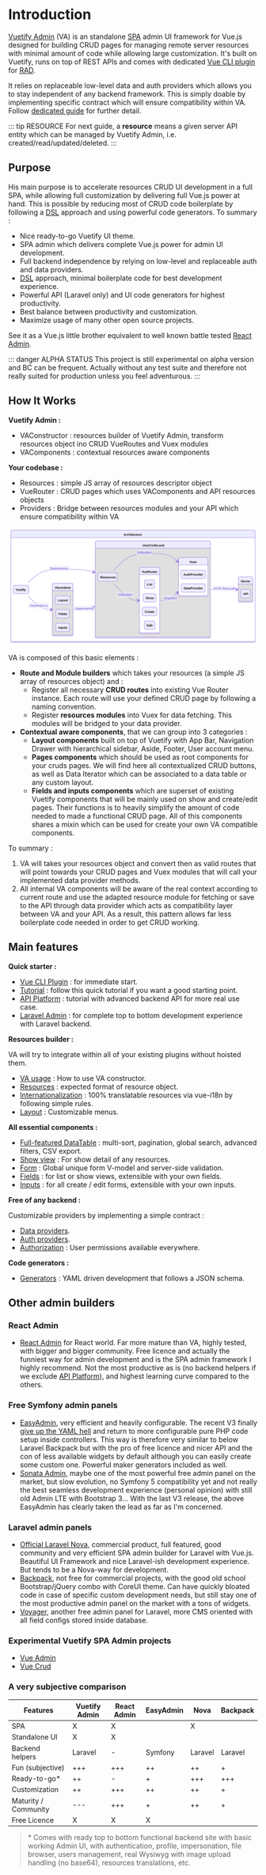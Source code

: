 # Introduction

[Vuetify Admin](https://www.npmjs.com/package/vuetify-admin) (VA) is an standalone [SPA](https://en.wikipedia.org/wiki/Single-page_application) admin UI framework for Vue.js designed for building CRUD pages for managing remote server resources with minimal amount of code while allowing large customization. It's built on Vuetify, runs on top of REST APIs and comes with dedicated [Vue CLI plugin](https://www.npmjs.com/package/vue-cli-plugin-vuetify-admin) for [RAD](https://en.wikipedia.org/wiki/Rapid_application_development).

It relies on replaceable low-level data and auth providers which allows you to stay independent of any backend framework. This is simply doable by implementing specific contract which will ensure compatibility within VA. Follow [dedicated guide](data-providers.md) for further detail.

::: tip RESOURCE
For next guide, a **resource** means a given server API entity which can be managed by Vuetify Admin, i.e. created/read/updated/deleted.
:::

## Purpose

His main purpose is to accelerate resources CRUD UI development in a full SPA, while allowing full customization by delivering full Vue.js power at hand. This is possible by reducing most of CRUD code boilerplate by following a [DSL](https://en.wikipedia.org/wiki/Domain-specific_language) approach and using powerful code generators. To summary :

* Nice ready-to-go Vuetify UI theme.
* SPA admin which delivers complete Vue.js power for admin UI development.
* Full backend independence by relying on low-level and replaceable auth and data providers.
* [DSL](https://en.wikipedia.org/wiki/Domain-specific_language) approach, minimal boilerplate code for best development experience.
* Powerful API (Laravel only) and UI code generators for highest productivity.
* Best balance between productivity and customization.
* Maximize usage of many other open source projects.

See it as a Vue.js little brother equivalent to well known battle tested [React Admin](https://github.com/marmelab/react-admin/).

::: danger ALPHA STATUS
This project is still experimental on alpha version and BC can be frequent. Actually without any test suite and therefore not really suited for production unless you feel adventurous.
:::

## How It Works

**Vuetify Admin :**

* VAConstructor : resources builder of Vuetify Admin, transform resources object ino CRUD VueRoutes and Vuex modules
* VAComponents : contextual resources aware components

**Your codebase :**

* Resources : simple JS array of resources descriptor object
* VueRouter : CRUD pages which uses VAComponents and API resources objects
* Providers : Bridge between resources modules and your API which ensure compatibility within VA

![Architecture](/diagrams/architecture.svg)

VA is composed of this basic elements :

* **Route and Module builders** which takes your resources (a simple JS array of resources object) and :
  * Register all necessary **CRUD routes** into existing Vue Router instance. Each route will use your defined CRUD page by following a naming convention.
  * Register **resources modules** into Vuex for data fetching. This modules will be bridged to your data provider.
* **Contextual aware components**, that we can group into 3 categories :
  * **Layout components** built on top of Vuetify with App Bar, Navigation Drawer with hierarchical sidebar, Aside, Footer, User account menu.
  * **Pages components** which should be used as root components for your cruds pages. We will find here all contextualized CRUD buttons, as well as Data Iterator which can be associated to a data table or any custom layout.
  * **Fields and inputs components** which are superset of existing Vuetify components that will be mainly used on show and create/edit pages. Their functions is to heavily simplify the amount of code needed to made a functional CRUD page. All of this components shares a mixin which can be used for create your own VA compatible components.

To summary :

1. VA will takes your resources object and convert then as valid routes that will point towards your CRUD pages and Vuex modules that will call your implemented data provider methods.
2. All internal VA components will be aware of the real context according to current route and use the adapted resource module for fetching or save to the API through data provider which acts as compatibility layer between VA and your API. As a result, this pattern allows far less boilerplate code needed in order to get CRUD working.

## Main features

**Quick starter :**

* [Vue CLI Plugin](getting-started.md) : for immediate start.
* [Tutorial](tutorial.md) : follow this quick tutorial if you want a good starting point.
* [API Platform](api-platform.md) : tutorial with advanced backend API for more real use case.
* [Laravel Admin](laravel.md) : for complete top to bottom development experience with Laravel backend.

**Resources builder :**

VA will try to integrate within all of your existing plugins without hoisted them.

* [VA usage](admin.md) : How to use VA constructor.
* [Resources](resources.md) : expected format of resource object.
* [Internationalization](i18n.md) : 100% translatable resources via vue-i18n by following simple rules.
* [Layout](crud/layout.md) : Customizable menus.

**All essential components :**

* [Full-featured DataTable](crud/list.md) : multi-sort, pagination, global search, advanced filters, CSV export.
* [Show view](crud/show.md) : For show detail of any resources.
* [Form](crud/form.md) : Global unique form V-model and server-side validation.
* [Fields](components/fields.md) : for list or show views, extensible with your own fields.
* [Inputs](components/inputs.md) : for all create / edit forms, extensible with your own inputs.

**Free of any backend :**

Customizable providers by implementing a simple contract :

* [Data providers](data-providers.md).
* [Auth providers](authentication.md).
* [Authorization](authorization.md) : User permissions available everywhere.

**Code generators :**

* [Generators](generators.md) : YAML driven development that follows a JSON schema.

## Other admin builders

### React Admin

* [React Admin](https://github.com/marmelab/react-admin/) for React world. Far more mature than VA, highly tested, with bigger and bigger community. Free licence and actually the funniest way for admin development and is the SPA admin framework I highly recommend. Not the most productive as is (no backend helpers if we exclude [API Platform](https://github.com/api-platform/api-platform)), and highest learning curve compared to the others.

### Free Symfony admin panels

* [EasyAdmin](https://github.com/EasyCorp/EasyAdminBundle), very efficient and heavily configurable. The recent V3 finally [give up the YAML hell](https://symfony.com/doc/master/bundles/EasyAdminBundle/upgrade.html) and return to more configurable pure PHP code setup inside controllers. This way is therefore very similar to below Laravel Backpack but with the pro of free licence and nicer API and the con of less available widgets by default although you can easily create some custom one. Powerful maker generators included as well.
* [Sonata Admin](https://github.com/sonata-project/SonataAdminBundle), maybe one of the most powerful free admin panel on the market, but slow evolution, no Symfony 5 compatibility yet and not really the best seamless development experience (personal opinion) with still old Admin LTE with Bootstrap 3... With the last V3 release, the above EasyAdmin has clearly taken the lead as far as I'm concerned.

### Laravel admin panels

* [Official Laravel Nova](https://nova.laravel.com/), commercial product, full featured, good community and very efficient SPA admin builder for Laravel with Vue.js. Beautiful UI Framework and nice Laravel-ish development experience. But tends to be a Nova-way for development.
* [Backpack](https://backpackforlaravel.com/), not free for commercial projects, with the good old school Bootstrap/jQuery combo with CoreUI theme. Can have quickly bloated code in case of specific custom development needs, but still stay one of the most productive admin panel on the market with a tons of widgets.
* [Voyager](https://voyager.devdojo.com/), another free admin panel for Laravel, more CMS oriented with all field configs stored inside database.

### Experimental Vuetify SPA Admin projects

* [Vue Admin](https://github.com/Cambalab/vue-admin)
* [Vue Crud](https://github.com/what-crud/vue-crud)

### A very subjective comparison

| Features             | Vuetify Admin | React Admin | EasyAdmin | Nova    | Backpack |
| -------------------- | ---------- | ----------- | --------- | ------- | -------- |
| SPA                  | X          | X           |           | X       |          |
| Standalone UI        | X          | X           |           |         |          |
| Backend helpers      | Laravel    | -           | Symfony   | Laravel | Laravel  |
| Fun (subjective)     | +++        | +++         | ++        | ++      | +        |
| Ready-to-go*         | ++         | -           | +         | +++     | +++      |
| Customization        | ++         | +++         | ++        | ++      | +        |
| Maturity / Community | ---        | +++         | +         | ++      | +        |
| Free Licence         | X          | X           | X         |         |          |

> \* Comes with ready top to bottom functional backend site with basic working Admin UI, with authentication, profile, impersonation, file browser, users management, real Wysiwyg with image upload handling (no base64), resources translations, etc.
